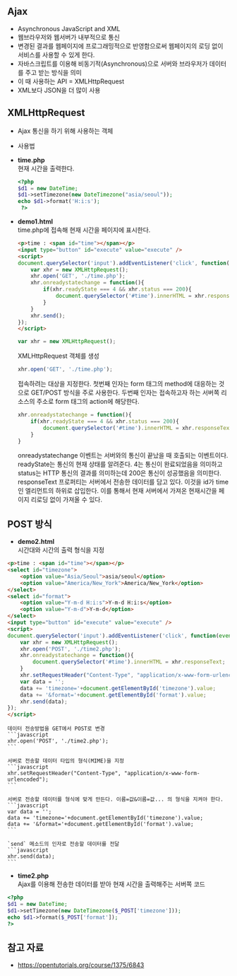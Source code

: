 ## Ajax  
- Asynchronous JavaScript and XML  
- 웹브라우저와 웹서버가 내부적으로 통신  
- 변경된 결과를 웹페이지에 프로그래밍적으로 반영함으로써 웹페이지의 로딩 없이 서비스를 사용할 수 있게 한다.
- 자바스크립트를 이용해 비동기적(Asynchronous)으로 서버와 브라우저가 데이터를 주고 받는 방식을 의미  
- 이 때 사용하는 API = XMLHttpRequest  
- XML보다 JSON을 더 많이 사용   


 ## XMLHttpRequest  

 - Ajax 통신을 하기 위해 사용하는 객체  
 - 사용법  
  - **time.php**  
      현재 시간을 출력한다.  
    ```php  
    <?php
    $d1 = new DateTime;
    $d1->setTimezone(new DateTimezone("asia/seoul"));
    echo $d1->format('H:i:s');
     ?>  
    ```  
  - **demo1.html**  
    time.php에 접속해 현재 시간을 페이지에 표시한다.   
    ```html  
    <p>time : <span id="time"></span></p>
    <input type="button" id="execute" value="execute" />
    <script>
    document.querySelector('input').addEventListener('click', function(event){
        var xhr = new XMLHttpRequest();
        xhr.open('GET', './time.php');
        xhr.onreadystatechange = function(){
            if(xhr.readyState === 4 && xhr.status === 200){
                document.querySelector('#time').innerHTML = xhr.responseText;
            }
        }
        xhr.send();
    });
    </script>  
    ```

     ```javascript  
     var xhr = new XMLHttpRequest();  
     ```
     XMLHttpRequest 객체를 생성  
     ```javascript  
     xhr.open('GET', './time.php');  
     ```
     접속하려는 대상을 지정한다. 첫번째 인자는 form 태그의 method에 대응하는 것으로 GET/POST 방식을 주로 사용한다. 두번째 인자는 접속하고자 하는 서버쪽 리소스의 주소로 form 태그의 action에 해당한다.  
     ```javascript  
     xhr.onreadystatechange = function(){
         if(xhr.readyState === 4 && xhr.status === 200){
             document.querySelector('#time').innerHTML = xhr.responseText;
         }
     }
     ```  
     onreadystatechange 이벤트는 서버와의 통신이 끝났을 때 호출되는 이벤트이다. readyState는 통신의 현재 상태를 알려준다. 4는 통신이 완료되었음을 의미하고 status는 HTTP 통신의 결과를 의미하는데 200은 통신이 성공했음을 의미한다. responseText 프로퍼티는 서버에서 전송한 데이터를 담고 있다. 이것을 id가 time인 엘리먼트의 하위로 삽입한다. 이를 통해서 현재 서버에서 가져온 현재시간을 페이지 리로딩 없이 가져올 수 있다.  


## POST 방식  

- **demo2.html**  
시간대와 시간의 출력 형식을 지정  
```html  
<p>time : <span id="time"></span></p>
<select id="timezone">
    <option value="Asia/Seoul">asia/seoul</option>
    <option value="America/New_York">America/New_York</option>
</select>
<select id="format">
    <option value="Y-m-d H:i:s">Y-m-d H:i:s</option>
    <option value="Y-m-d">Y-m-d</option>
</select>
<input type="button" id="execute" value="execute" />
<script>
document.querySelector('input').addEventListener('click', function(event){
    var xhr = new XMLHttpRequest();
    xhr.open('POST', './time2.php');
    xhr.onreadystatechange = function(){
        document.querySelector('#time').innerHTML = xhr.responseText;
    }
    xhr.setRequestHeader("Content-Type", "application/x-www-form-urlencoded");
    var data = '';
    data += 'timezone='+document.getElementById('timezone').value;
    data += '&format='+document.getElementById('format').value;
    xhr.send(data);
});
</script>   
```  

    데이터 전송방법을 GET에서 POST로 변경  
    ```javascript  
    xhr.open('POST', './time2.php');  
    ```  

    서버로 전송할 데이터 타입의 형식(MIME)을 지정  
    ```javascript  
    xhr.setRequestHeader("Content-Type", "application/x-www-form-urlencoded");  
    ```

    서버로 전송할 데이터를 형식에 맞게 만든다. 이름=값&이름=값... 의 형식을 지켜야 한다.   
    ```javascript  
    var data = '';
    data += 'timezone='+document.getElementById('timezone').value;
    data += '&format='+document.getElementById('format').value;
    ```  

    `send` 메소드의 인자로 전송할 데이터를 전달  
    ```javascript  
    xhr.send(data);
    ```    
- **time2.php**  
Ajax를 이용해 전송한 데이터를 받아 현재 시간을 출력해주는 서버쪽 코드  
```php  
<?php
$d1 = new DateTime;
$d1->setTimezone(new DateTimezone($_POST['timezone']));
echo $d1->format($_POST['format']);
?>
```  

## 참고 자료  
- https://opentutorials.org/course/1375/6843  
